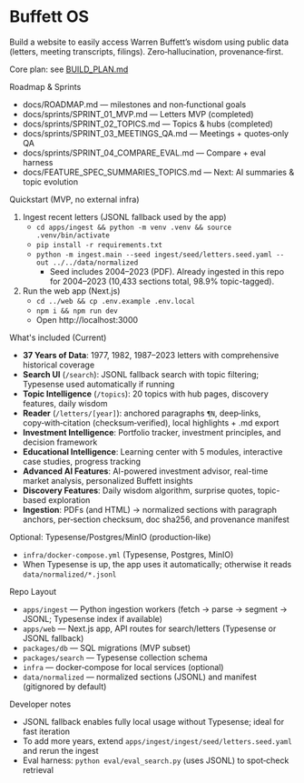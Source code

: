 # Buffett OS
Build a website to easily access Warren Buffett’s wisdom using public data (letters, meeting transcripts, filings). Zero‑hallucination, provenance‑first.

Core plan: see [BUILD_PLAN.md](BUILD_PLAN.md)

Roadmap & Sprints
- docs/ROADMAP.md — milestones and non‑functional goals
- docs/sprints/SPRINT_01_MVP.md — Letters MVP (completed)
- docs/sprints/SPRINT_02_TOPICS.md — Topics & hubs (completed)
- docs/sprints/SPRINT_03_MEETINGS_QA.md — Meetings + quotes‑only QA
- docs/sprints/SPRINT_04_COMPARE_EVAL.md — Compare + eval harness
- docs/FEATURE_SPEC_SUMMARIES_TOPICS.md — Next: AI summaries & topic evolution

Quickstart (MVP, no external infra)
1) Ingest recent letters (JSONL fallback used by the app)
   - `cd apps/ingest && python -m venv .venv && source .venv/bin/activate`
   - `pip install -r requirements.txt`
   - `python -m ingest.main --seed ingest/seed/letters.seed.yaml --out ../../data/normalized`
     - Seed includes 2004–2023 (PDF). Already ingested in this repo for 2004–2023 (10,433 sections total, 98.9% topic-tagged).
2) Run the web app (Next.js)
   - `cd ../web && cp .env.example .env.local`
   - `npm i && npm run dev`
   - Open http://localhost:3000

What's included (Current)
- **37 Years of Data**: 1977, 1982, 1987–2023 letters with comprehensive historical coverage
- **Search UI** (`/search`): JSONL fallback search with topic filtering; Typesense used automatically if running  
- **Topic Intelligence** (`/topics`): 20 topics with hub pages, discovery features, daily wisdom
- **Reader** (`/letters/[year]`): anchored paragraphs `¶N`, deep‑links, copy‑with‑citation (checksum‑verified), local highlights + .md export
- **Investment Intelligence**: Portfolio tracker, investment principles, and decision framework
- **Educational Intelligence**: Learning center with 5 modules, interactive case studies, progress tracking
- **Advanced AI Features**: AI-powered investment advisor, real-time market analysis, personalized Buffett insights
- **Discovery Features**: Daily wisdom algorithm, surprise quotes, topic-based exploration
- **Ingestion**: PDFs (and HTML) → normalized sections with paragraph anchors, per‑section checksum, doc sha256, and provenance manifest

Optional: Typesense/Postgres/MinIO (production‑like)
- `infra/docker-compose.yml` (Typesense, Postgres, MinIO)
- When Typesense is up, the app uses it automatically; otherwise it reads `data/normalized/*.jsonl`

Repo Layout
- `apps/ingest` — Python ingestion workers (fetch → parse → segment → JSONL; Typesense index if available)
- `apps/web` — Next.js app, API routes for search/letters (Typesense or JSONL fallback)
- `packages/db` — SQL migrations (MVP subset)
- `packages/search` — Typesense collection schema
- `infra` — docker‑compose for local services (optional)
- `data/normalized` — normalized sections (JSONL) and manifest (gitignored by default)

Developer notes
- JSONL fallback enables fully local usage without Typesense; ideal for fast iteration
- To add more years, extend `apps/ingest/ingest/seed/letters.seed.yaml` and rerun the ingest
- Eval harness: `python eval/eval_search.py` (uses JSONL) to spot‑check retrieval
